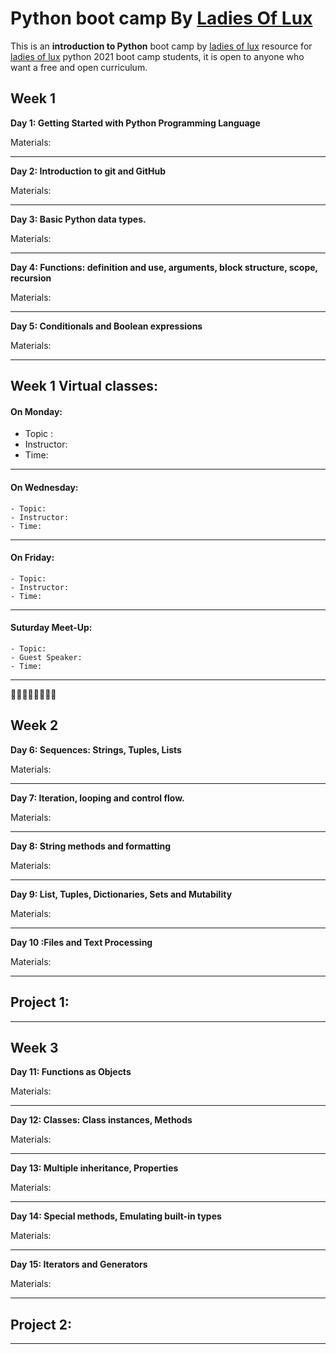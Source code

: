 # Python boot camp By [Ladies Of Lux](https://twitter.com/Ladies_Of_Lux) 

This is an **introduction to Python** boot camp by [ladies of lux](https://twitter.com/Ladies_Of_Lux) resource for [ladies of lux](https://twitter.com/Ladies_Of_Lux)  python 2021 boot camp students, it is open to anyone who want a free and open curriculum.


## **Week 1**

**Day 1: Getting Started with Python Programming Language**


Materials: 



***
**Day 2: Introduction to git and GitHub**


Materials:

***
**Day 3: Basic Python data types.**


Materials:

***
**Day 4: Functions: definition and use, arguments, block structure, scope, recursion**



Materials:

***
**Day 5: Conditionals and Boolean expressions**


Materials:

*** 
## **Week 1 Virtual classes:**

#### **On Monday:**

- Topic :
- Instructor:
- Time:
*** 
#### **On Wednesday:**

    - Topic:
    - Instructor:
    - Time:
***
#### **On Friday:**

    - Topic:
    - Instructor:
    - Time:
***
#### Suturday Meet-Up:
    - Topic:
    - Guest Speaker:
    - Time:
***

**🥳🥳🥳🥳🥳🥳🥳🥳**

## **Week 2** 
**Day 6: Sequences: Strings, Tuples, Lists** 

Materials:

***
**Day 7: Iteration, looping and control flow.** 


Materials:

***
**Day 8: String methods and formatting**


Materials:

***
**Day 9: List, Tuples, Dictionaries, Sets and Mutability** 


Materials:

***
**Day 10 :Files and Text Processing**



Materials:
***

## Project 1: 

*** 
## **Week 3** 

**Day 11: Functions as Objects**

Materials:

***
**Day 12:  Classes: Class instances, Methods** 


Materials:

***
**Day 13: Multiple inheritance, Properties**


Materials:
***
**Day 14: Special methods, Emulating built-in types**


Materials:
***
**Day 15: Iterators and Generators**


Materials:

*** 
## Project 2: 

***

 